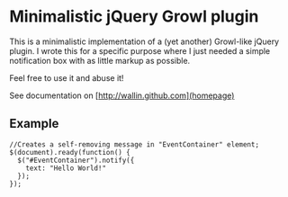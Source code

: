# Minimalistic jQuery Growl plugin #
This is a minimalistic implementation of a (yet another) Growl-like jQuery plugin. I wrote this for a specific purpose where I just needed a simple notification box with as little markup as possible.

Feel free to use it and abuse it!

See documentation on [http://wallin.github.com](homepage)

## Example ##

    //Creates a self-removing message in "EventContainer" element;
    $(document).ready(function() {
      $("#EventContainer").notify({
        text: "Hello World!"
      });
    });
